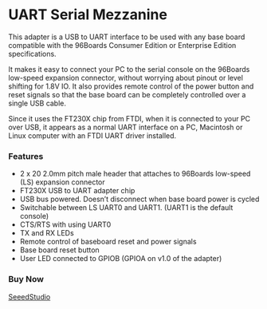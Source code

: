 <!--
---
name: UART Serial Mezzanine
class: board
type: Mezzanine
description: USB to UART interface to be used with any base board compatible with the 96Boards
url: https://www.96boards.org/product/uartserial/
github: https://github.com/96boards/documentation/tree/master/mezzanine/uartserial
schematic: https://github.com/96boards/96boards-uart/raw/master/96boards-uart.pdf
buy: http://linaro.co/uart-seeed
image: 'uart-serial-mezzanine.jpg'
pincount: 40
eeprom: no
power:
  '35':
  '37':
ground:
  '1':
  '2':
  '39':
  '40':
pin:
  '15':
    mode: i2c
  '17':
    mode: i2c
  '19':
    mode: i2c
  '21':
    mode: i2c

-->

# UART Serial Mezzanine
This adapter is a USB to UART interface to be used with any base board compatible with the 96Boards Consumer Edition or Enterprise Edition specifications.

It makes it easy to connect your PC to the serial console on the 96Boards low-speed expansion connector, without worrying about pinout or level shifting for 1.8V IO. It also provides remote control of the power button and reset signals so that the base board can be completely controlled over a single USB cable.

Since it uses the FT230X chip from FTDI, when it is connected to your PC over USB, it appears as a normal UART interface on a PC, Macintosh or Linux computer with an FTDI UART driver installed.

### Features
- 2 x 20 2.0mm pitch male header that attaches to 96Boards low-speed (LS) expansion connector
- FT230X USB to UART adapter chip	 
- USB bus powered. Doesn’t disconnect when base board power is cycled	 
- Switchable between LS UART0 and UART1. (UART1 is the default console)	 
- CTS/RTS with using UART0	 
- TX and RX LEDs	 
- Remote control of baseboard reset and power signals	 
- Base board reset button	 	 
- User LED connected to GPIOB (GPIOA on v1.0 of the adapter)

### Buy Now
[SeeedStudio](http://linaro.co/uart-seeed)